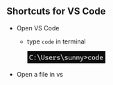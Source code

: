 ## Shortcuts for VS Code

- Open VS Code
  - type `code` in terminal
                
      ![code](assets/code.png)
        
- Open a file in vs 